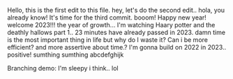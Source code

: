 Hello, this is the first edit to this file.
hey, let's do the second edit..
hola, you already know! It's time for the third commit. booom!
Happy new year! welcome 2023!!! the year of growth...
I'm watching Haary potter and the deathly hallows part 1..
23 minutes have already passed in 2023. damn time is the most important thing in life but why do I waste it? Can i be more efficient? and more assertive about time.?
I'm gonna build on 2022 in 2023.. positive!
sumthing sumthing abcdefghijk

Branching demo:
I'm sleepy i think.. lol
